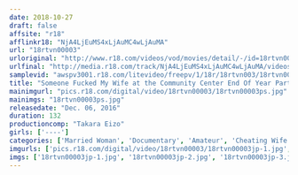 ```yaml
---
date: 2018-10-27
draft: false
affsite: "r18"
afflinkr18: "NjA4LjEuMS4xLjAuMC4wLjAuMA"
url: "18rtvn00003"
urloriginal: "http://www.r18.com/videos/vod/movies/detail/-/id=18rtvn00003"
urlfinal: "http://media.r18.com/track/NjA4LjEuMS4xLjAuMC4wLjAuMA/videos/vod/movies/detail/-/id=18rtvn00003"
samplevid: "awspv3001.r18.com/litevideo/freepv/1/18r/18rtvn003/18rtvn003_dmb_w.mp4"
title: "Someone Fucked My Wife at the Community Center End Of Year Party..."
mainimgurl: "pics.r18.com/digital/video/18rtvn00003/18rtvn00003ps.jpg"
mainimgs: "18rtvn00003ps.jpg"
releasedate: "Dec. 06, 2016"
duration: 132
productioncomp: "Takara Eizo"
girls: ['----']
categories: ['Married Woman', 'Documentary', 'Amateur', 'Cheating Wife', 'Drunk Girl', 'Hi-Def']
imgurls: ['pics.r18.com/digital/video/18rtvn00003/18rtvn00003jp-1.jpg', 'pics.r18.com/digital/video/18rtvn00003/18rtvn00003jp-2.jpg', 'pics.r18.com/digital/video/18rtvn00003/18rtvn00003jp-3.jpg', 'pics.r18.com/digital/video/18rtvn00003/18rtvn00003jp-4.jpg', 'pics.r18.com/digital/video/18rtvn00003/18rtvn00003jp-5.jpg', 'pics.r18.com/digital/video/18rtvn00003/18rtvn00003jp-6.jpg', 'pics.r18.com/digital/video/18rtvn00003/18rtvn00003jp-7.jpg', 'pics.r18.com/digital/video/18rtvn00003/18rtvn00003jp-8.jpg', 'pics.r18.com/digital/video/18rtvn00003/18rtvn00003jp-9.jpg', 'pics.r18.com/digital/video/18rtvn00003/18rtvn00003jp-10.jpg', 'pics.r18.com/digital/video/18rtvn00003/18rtvn00003jp-11.jpg', 'pics.r18.com/digital/video/18rtvn00003/18rtvn00003jp-12.jpg', 'pics.r18.com/digital/video/18rtvn00003/18rtvn00003jp-13.jpg', 'pics.r18.com/digital/video/18rtvn00003/18rtvn00003jp-14.jpg', 'pics.r18.com/digital/video/18rtvn00003/18rtvn00003jp-15.jpg', 'pics.r18.com/digital/video/18rtvn00003/18rtvn00003jp-16.jpg', 'pics.r18.com/digital/video/18rtvn00003/18rtvn00003jp-17.jpg', 'pics.r18.com/digital/video/18rtvn00003/18rtvn00003jp-18.jpg', 'pics.r18.com/digital/video/18rtvn00003/18rtvn00003jp-19.jpg', 'pics.r18.com/digital/video/18rtvn00003/18rtvn00003jp-20.jpg']
imgs: ['18rtvn00003jp-1.jpg', '18rtvn00003jp-2.jpg', '18rtvn00003jp-3.jpg', '18rtvn00003jp-4.jpg', '18rtvn00003jp-5.jpg', '18rtvn00003jp-6.jpg', '18rtvn00003jp-7.jpg', '18rtvn00003jp-8.jpg', '18rtvn00003jp-9.jpg', '18rtvn00003jp-10.jpg', '18rtvn00003jp-11.jpg', '18rtvn00003jp-12.jpg', '18rtvn00003jp-13.jpg', '18rtvn00003jp-14.jpg', '18rtvn00003jp-15.jpg', '18rtvn00003jp-16.jpg', '18rtvn00003jp-17.jpg', '18rtvn00003jp-18.jpg', '18rtvn00003jp-19.jpg', '18rtvn00003jp-20.jpg']
---
```

